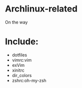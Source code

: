 # Archlinux-related
On the way

# Include:
* dotfiles
* vimrc:vim
* exVim
* xinitrc
* dir_colors
* zshrc:oh-my-zsh
